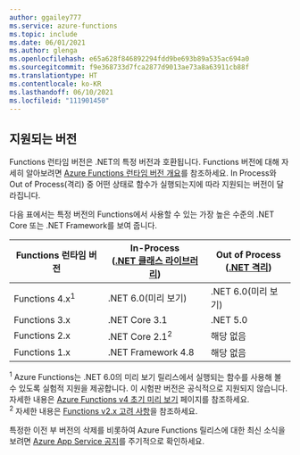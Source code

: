 ```yaml
---
author: ggailey777
ms.service: azure-functions
ms.topic: include
ms.date: 06/01/2021
ms.author: glenga
ms.openlocfilehash: e65a628f846892294fdd9be693b89a535ac694a0
ms.sourcegitcommit: f9e368733d7fca2877d9013ae73a8a63911cb88f
ms.translationtype: HT
ms.contentlocale: ko-KR
ms.lasthandoff: 06/10/2021
ms.locfileid: "111901450"
---
```

## <a name="supported-versions"></a>지원되는 버전

Functions 런타임 버전은 .NET의 특정 버전과 호환됩니다. Functions 버전에 대해 자세히 알아보려면 [Azure Functions 런타임 버전 개요](../articles/azure-functions/functions-versions.md)를 참조하세요. In Process와 Out of Process(격리) 중 어떤 상태로 함수가 실행되는지에 따라 지원되는 버전이 달라집니다. 

다음 표에서는 특정 버전의 Functions에서 사용할 수 있는 가장 높은 수준의 .NET Core 또는 .NET Framework를 보여 줍니다. 

| Functions 런타임 버전 | In-Process<br/>([.NET 클래스 라이브러리](../articles/azure-functions/functions-dotnet-class-library.md)) | Out of Process<br/>([.NET 격리](../articles/azure-functions/dotnet-isolated-process-guide.md)) |
| ---- | ---- | --- |
| Functions 4.x<sup>1</sup> | .NET 6.0(미리 보기)| .NET 6.0(미리 보기) |
| Functions 3.x | .NET Core 3.1 | .NET 5.0 |
| Functions 2.x | .NET Core 2.1<sup>2</sup> | 해당 없음 |
| Functions 1.x | .NET Framework 4.8 | 해당 없음 |

<sup>1</sup> Azure Functions는 .NET 6.0의 미리 보기 릴리스에서 실행되는 함수를 사용해 볼 수 있도록 실험적 지원을 제공합니다. 이 시험판 버전은 공식적으로 지원되지 않습니다. 자세한 내용은 [Azure Functions v4 초기 미리 보기](https://aka.ms/functions-dotnet6earlypreview-wiki) 페이지를 참조하세요.  
<sup>2</sup> 자세한 내용은 [Functions v2.x 고려 사항](../articles/azure-functions/functions-dotnet-class-library.md#functions-v2x-considerations)을 참조하세요.   

특정한 이전 부 버전의 삭제를 비롯하여 Azure Functions 릴리스에 대한 최신 소식을 보려면 [Azure App Service 공지](https://github.com/Azure/app-service-announcements/issues)를 주기적으로 확인하세요.
